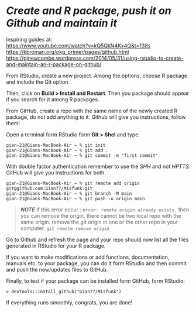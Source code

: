 # *Create and R package, push it on Github and maintain it*

Inspiring guides at: <br>
<https://www.youtube.com/watch?v=kQ5QkN4Kx4Q&t=138s><br>
<https://kbroman.org/pkg_primer/pages/github.html><br>
<https://pjnewcombe.wordpress.com/2014/05/31/using-rstudio-to-create-and-maintain-an-r-package-on-github/>

From RStudio, create a new project. Among the options, choose R package and include the Git option.

Then, click on **Build > Install and Restart**. Then you package should appear if you search for it among R packages.

From GitHub, create a repo with the same name of the newly created R package, do not add anything to it. Github will give you instructions, follow them!

Open a terminal form RStudio form **Git > Shel** and type:

```
gian-21@Gians-MacBook-Air ~ % git init
gian-21@Gians-MacBook-Air ~ % git add .
gian-21@Gians-MacBook-Air ~ % git commit -m "first commit"
```

With double factor authentication remember to use the *SHH* and not *HPTTS*. GitHub will give you instructions for both.

```
gian-21@Gians-MacBook-Air ~ % git remote add origin git@github.com:Gian77/Misfunk.git
gian-21@Gians-MacBook-Air ~ % git branch -M main
gian-21@Gians-MacBook-Air ~ % git push -u origin main
```

> **_NOTE_** If this error occur :
> ```error: remote origin already exists.```
> then you can remove the origin, there cannot be two local repo with the same origin. remove the git origin in one or the other repo in your computer.
> ```git remote remove origin```

Go to Github and refresh the page and your repo should now list all the files generated in RStudio for your R package.

If you want to make modifications or add functions, documentation, manuals etc. to your package, you can do it form RStudio and then commit and push the new/updates files to GitHub. 

Finally, to test if your package can be installed form GitHub, form RStudio:

```> devtools::install_github("Gian77/Misfunk")```

If everything runs smoothly, congrats, you are done!






